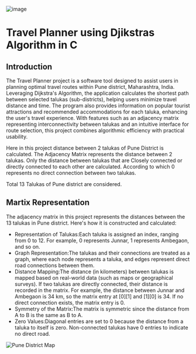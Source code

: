 ![image](https://github.com/user-attachments/assets/cfb9abfe-d406-4690-87df-3b4572be2f55)<h1>Travel Planner using Djikstras Algorithm in C</h1>
<h2>Introduction</h2>
<div><p>The Travel Planner project is a software tool designed to assist users in planning optimal travel routes within Pune district, Maharashtra, India. Leveraging Dijkstra's Algorithm, the application calculates the shortest path between selected talukas (sub-districts), helping users minimize travel distance and time. The program also provides information on popular tourist attractions and recommended accommodations for each taluka, enhancing the user's travel experience. With features such as an adjacency matrix representing interconnectivity between talukas and an intuitive interface for route selection, this project combines algorithmic efficiency with practical usability. </p>
<p> Here in this project distance between 2 talukas of Pune District is calculated. The Adjacency Matrix represents the distance between 2 talukas. Only the distance between talukas that are Closely connected or directly connected to each other are calculated. According to which 0 represents no direct connection between two talukas.</p>
<p>Total 13 Talukas of Pune district are considered.</p></div>
<h2>Martix Representation</h2>
<div><p>The adjacency matrix in this project represents the distances between the 13 talukas in Pune district. Here's how it is constructed and calculated:</p>
<ul><li>Representation of Talukas:Each taluka is assigned an index, ranging from 0 to 12.
For example, 0 represents Junnar, 1 represents Ambegaon, and so on.</li>
<li>Graph Representation:The talukas and their connections are treated as a graph, where each node represents a taluka, and edges represent direct road connections between them.</li>
<li>Distance Mapping:The distance (in kilometers) between talukas is mapped based on real-world data (such as maps or geographical surveys).
If two talukas are directly connected, their distance is recorded in the matrix. For example, the distance between Junnar and Ambegaon is 34 km, so the matrix entry at [0][1] and [1][0] is 34.
If no direct connection exists, the matrix entry is 0.</li>
<li>Symmetry of the Matrix:The matrix is symmetric since the distance from A to B is the same as B to A.</li>
<li>Zero Values:Diagonal entries are set to 0 because the distance from a taluka to itself is zero.
Non-connected talukas have 0 entries to indicate no direct road.</li>
</ul>
</div>
<img src="[https://www.google.com/url?sa=i&url=https%3A%2F%2Fin.pinterest.com%2Fpin%2F752664156451251817%2F&psig=AOvVaw3BFH0TnhYLevQI5-vV3cX4&ust=1733251381999000&source=images&cd=vfe&opi=89978449&ved=0CBQQjRxqFwoTCMjZ59veiYoDFQAAAAAdAAAAABAE](https://i.pinimg.com/736x/63/46/17/63461720d34dd04c9c41df9e141989bc.jpg)" alt="Pune District Map"> 
